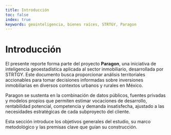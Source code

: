 ```yaml
---
title: Introducción
toc: false
index: true
keywords: geointeligencia, bienes raíces, STRTGY, Paragon
---
```


# Introducción

El presente reporte forma parte del proyecto **Paragon**, una iniciativa de inteligencia geoestadística aplicada al sector inmobiliario, desarrollada por STRTGY. Este documento busca proporcionar análisis territoriales accionables para tomar decisiones informadas sobre inversiones inmobiliarias en diversos contextos urbanos y rurales en México.

Paragon se sustenta en la combinación de datos públicos, fuentes privadas y modelos propios que permiten estimar vocaciones de desarrollo, rentabilidad potencial, competencia y demanda insatisfecha, ajustado a las necesidades estratégicas de cada subproyecto del cliente.

Esta sección introduce los objetivos generales del estudio, su marco metodológico y las premisas clave que guían su construcción.
